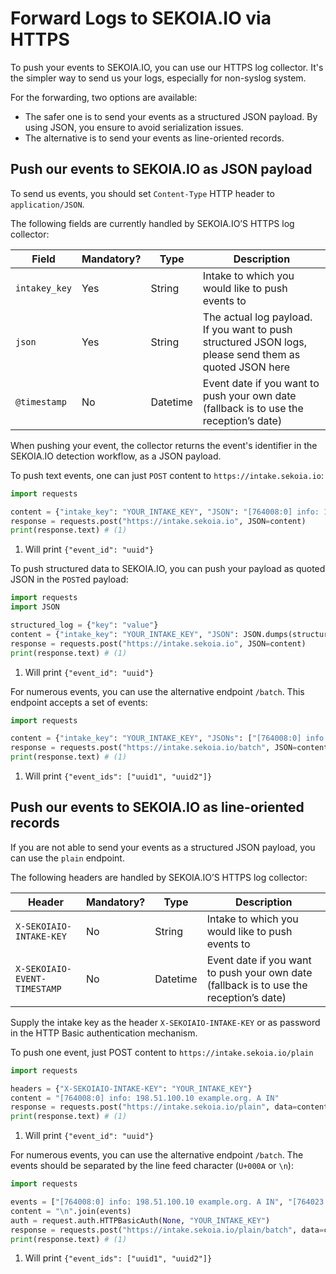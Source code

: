 # Forward Logs to SEKOIA.IO via HTTPS

To push your events to SEKOIA.IO, you can use our HTTPS log collector. It's the simpler way to send us your logs, especially for non-syslog system.

For the forwarding, two options are available:

- The safer one is to send your events as a structured JSON payload. By using JSON, you ensure to avoid serialization issues.
- The alternative is to send your events as line-oriented records.

## Push our events to SEKOIA.IO as JSON payload

To send us events, you should set `Content-Type` HTTP header to `application/JSON`.

The following fields are currently handled by SEKOIA.IO’S HTTPS log collector:

| Field         | Mandatory? | Type     | Description                                                                                            |
|---------------|------------|----------|--------------------------------------------------------------------------------------------------------|
| `intakey_key` | Yes        | String   | Intake to which you would like to push events to                                                       |
| `json`        | Yes        | String   | The actual log payload. If you want to push structured JSON logs, please send them as quoted JSON here |
| `@timestamp`  | No         | Datetime | Event date if you want to push your own date (fallback is to use the reception’s date)                 |


When pushing your event, the collector returns the event's identifier in the SEKOIA.IO detection workflow, as a JSON payload.

To push text events, one can just `POST` content to `https://intake.sekoia.io`:

```python
import requests

content = {"intake_key": "YOUR_INTAKE_KEY", "JSON": "[764008:0] info: 198.51.100.10 example.org. A IN"}
response = requests.post("https://intake.sekoia.io", JSON=content)
print(response.text) # (1)
```

1. Will print  `{"event_id": "uuid"}`

To push structured data to SEKOIA.IO, you can push your payload as quoted JSON in the `POST`ed payload:

```python
import requests
import JSON

structured_log = {"key": "value"}
content = {"intake_key": "YOUR_INTAKE_KEY", "JSON": JSON.dumps(structured_log)}
response = requests.post("https://intake.sekoia.io", JSON=content)
print(response.text) # (1)
```

1. Will print  `{"event_id": "uuid"}`

For numerous events, you can use the alternative endpoint `/batch`. This endpoint accepts a set of events:

```python
import requests

content = {"intake_key": "YOUR_INTAKE_KEY", "JSONs": ["[764008:0] info: 198.51.100.10 example.org. A IN", "[764023:0] info: 2.34.100.56 text.org. A IN"]}
response = requests.post("https://intake.sekoia.io/batch", JSON=content)
print(response.text) # (1)
```

1. Will print  `{"event_ids": ["uuid1", "uuid2"]}`

## Push our events to SEKOIA.IO as line-oriented records

If you are not able to send your events as a structured JSON payload, you can use the `plain` endpoint.

The following headers are handled by SEKOIA.IO’S HTTPS log collector:

| Header                       | Mandatory? | Type     | Description                                                                            |
|------------------------------|------------|----------|----------------------------------------------------------------------------------------|
| `X-SEKOIAIO-INTAKE-KEY`      | No         | String   | Intake to which you would like to push events to                                       |
| `X-SEKOIAIO-EVENT-TIMESTAMP` | No         | Datetime | Event date if you want to push your own date (fallback is to use the reception’s date) |


Supply the intake key as the header `X-SEKOIAIO-INTAKE-KEY` or as password in the HTTP Basic authentication mechanism.

To push one event, just POST content to `https://intake.sekoia.io/plain`

```python
import requests

headers = {"X-SEKOIAIO-INTAKE-KEY": "YOUR_INTAKE_KEY"}
content = "[764008:0] info: 198.51.100.10 example.org. A IN"
response = requests.post("https://intake.sekoia.io/plain", data=content, headers=headers)
print(response.text) # (1)
```

1. Will print  `{"event_id": "uuid"}`

For numerous events, you can use the alternative endpoint `/batch`. The events should be separated by the line feed character (`U+000A` or `\n`):

```python
import requests

events = ["[764008:0] info: 198.51.100.10 example.org. A IN", "[764023:0] info: 2.34.100.56 text.org. A IN"]
content = "\n".join(events)
auth = request.auth.HTTPBasicAuth(None, "YOUR_INTAKE_KEY")
response = requests.post("https://intake.sekoia.io/plain/batch", data=content, auth=auth)
print(response.text) # (1)
```

1. Will print  `{"event_ids": ["uuid1", "uuid2"]}`
